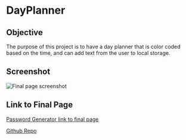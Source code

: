 # DayPlanner

## Objective
The purpose of this project is to have a day planner that is color coded based on the time, and can add text from the user to local storage.

## Screenshot

![Final page screenshot]() 


## Link to Final Page
[Password Generator link to final page]() 

[Github Repo]()
